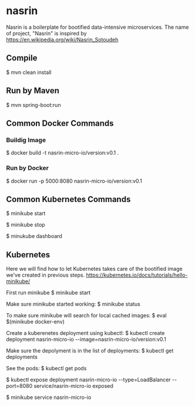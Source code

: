 # nasrin
Nasrin is a boilerplate for bootified data-intensive microservices.
The name of project, "Nasrin" is inspired by https://en.wikipedia.org/wiki/Nasrin_Sotoudeh


## Compile
$ mvn clean install

## Run by Maven
$ mvn spring-boot:run

## Common Docker Commands

### Buildig Image
$ docker build -t nasrin-micro-io/version:v0.1 .

### Run by Docker
$ docker run -p 5000:8080 nasrin-micro-io/version:v0.1

## Common Kubernetes Commands


$ minikube start

$ minikube stop

$ minukube dashboard


## Kubernetes
Here we will find how to let Kubernetes takes care of the bootified image we've created in previous steps.
https://kubernetes.io/docs/tutorials/hello-minikube/

First run minikube
$ minikube start

Make sure minikube started working:
$ minikube status

To make sure minikube will search for local cached images:
$ eval $(minikube docker-env)

Create a kuberenetes deployment using kubectl:
$ kubectl create deployment nasrin-micro-io --image=nasrin-micro-io/version:v0.1

Make sure the depolyment is in the list of deployments:
$ kubectl get deployments

See the pods:
$ kubectl get pods

$ kubectl expose deployment nasrin-micro-io --type=LoadBalancer --port=8080
service/nasrin-micro-io exposed

$ minikube service nasrin-micro-io
